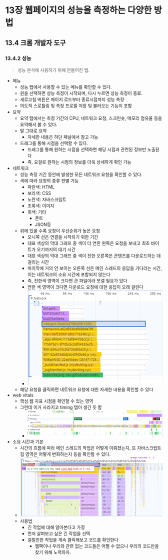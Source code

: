# 13장 웹페이지의 성능을 측정하는 다양한 방법

## 13.4 크롬 개발자 도구

### 13.4.2 성능

> 성능 분석에 사용하기 위해 만들어진 탭.

- 메뉴
  - 성능 탭에서 사용할 수 있는 메뉴를 확인할 수 있다.
  - 원을 선택하면 성능 측정이 시작되며, 다시 누르면 성능 측정이 종료.
  - 새로고침 버튼은 페이지 로드부터 종료시점까지 성능 측정
  - 의도적 스로틀링 및 측정 프로필 저장 및 불러오는 기능이 포함
- 요약
  - 요약 탭에서는 측정 기간의 CPU, 네트워크 요청, 스크린숏, 메모리 점유율 등을 요약해서 볼 수 있다.
  - 말 그대로 요약
    - 자세한 내용은 하단 패널에서 참고 가능
  - 드래그를 통해 시점을 선택할 수 있다.
    - 드래그를 통해 원하는 시점을 선택하면 해당 시점과 관련된 정보만 노출된다
    - 즉, 요걸로 원하는 시점의 정보를 더욱 상세하게 확인 가능
- 네트워크
  - 성능 측정 기간 동안에 발생한 모든 네트워크 요청을 확인할 수 있다.
  - 색에 따라 요청의 종류 판별 가능
    - 파란색: HTML
    - 보라색: CSS
    - 노란색: 자바스크립트
    - 초록색: 이미지
    - 회색: 기타
      - 폰트
      - JSON등
  - 위에 있을 수록 요청이 우선순위가 높은 요청
    - 오니쪽 선은 연결을 시작되기 위한 기간
    - 대표 색상의 막대 그래프 중 색이 더 연한 왼쪽은 요청을 보내고 최초 바이트가 오기까지의 대기 시간
    - 대표 색상의 막대 그래프 중 색이 진한 오른쪽은 콘텐츠를 다운로드하는 데 걸리는 시간
    - 마지막에 거의 안 보이는 오른쪽 선은 메인 스레드의 응답을 기다리는 시간, 이는 네트워크의 소요 시간에 포함되지 않는다
    - 즉, 진한색 영역이 크다면 큰 파일이라 쪼갤 필요가 있다
    - 연한 색 영역이 크다면 다운로드 요청에 대한 응답이 오래 걸린다
    - ![](./devblog1.PNG)
  - 해당 요청을 클릭하면 네트워크 요청에 대한 자세한 내용을 확인할 수 있다
- web vitals
  - 핵심 웹 지표 시점을 확인할 수 있는 영역
  - 그런데 이거 사라지고 timing 탭이 생긴 듯 함
    - ![](./devblog2.PNG)
- 소요 시간과 기본
  - 시간의 흐름에 따라 메인 스레드의 작업은 어떻게 이뤄졌는지, 또 자바스크립트 힙 영역은 어떻게 변화하는지 등을 확인할 수 있다.
  - ![](./devblog3.PNG)
  - 사용법
    - 긴 작업에 대해 알아본다고 가정
    - 먼저 살펴보고 싶은 긴 작업을 선택
    - 걸릴만한 작업을 계속 클릭해보고 코드를 확인한다
      - 웹팩이나 우리와 관련 없는 코드들은 어쩔 수 없으니 우리의 코드만을 찾기 위해 노력하자.
